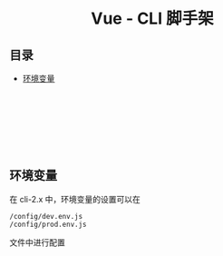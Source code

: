 # <div align="center">Vue - CLI 脚手架</div>

## 目录

- [环境变量](#环境变量)

<br><br><br><br><br><br>

## 环境变量

在 cli-2.x 中，环境变量的设置可以在 

```
/config/dev.env.js
/config/prod.env.js
```

文件中进行配置
